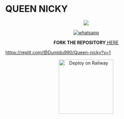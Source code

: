 # QUEEN NICKY

<p align="center">
<a href="https://github.com/QUEENNICKY/Queen-nicky">
    <img src="https://telegra.ph/file/f79960943f854e041dd99.jpg">
  </a>


 <p align="center">

  <a aria-label="Join our chats" href="https://youtube.com/@divertflowers5821" target="_blank">
    <img alt="whatsapp" src="https://img.shields.io/badge/Join Group-25D366?style=for-the-badge&logo=whatsapp&logoColor=white" />
  </a>  
    
    
<p align="center"><b>FORK THE REPOSITORY</b><a href="https://github.com/QUEENNICKY/Queen-nickyfork"> HERE</a></p>
    



https://replit.com/@Dumidu990/Queen-nicky?v=1



    
    
<p align="center">
<a href="https://heroku.com/deploy?template=https://github.com/QUEENNICKY/Queen-nicky"><img src="https://www.herokucdn.com/deploy/button.svg" alt="Deploy on Railway" width="170px"></a>
</p>









